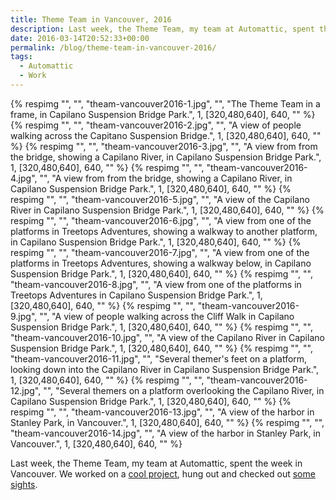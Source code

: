 ```yaml
---
title: Theme Team in Vancouver, 2016
description: Last week, the Theme Team, my team at Automattic, spent the week in Vancouver.
date: 2016-03-14T20:52:33+00:00
permalink: /blog/theme-team-in-vancouver-2016/
tags:
  - Automattic
  - Work
---
```


<div class="reel" role="region" aria-label="Theme Team in Vancouver 2016 image gallery" tabindex="0">
  {% respimg "", "", "theam-vancouver2016-1.jpg", "", "The Theme Team in a frame, in Capilano Suspension Bridge Park.", 1, [320,480,640], 640, "" %}
  {% respimg "", "", "theam-vancouver2016-2.jpg", "", "A view of people walking across the Capitano Suspension Bridge.", 1, [320,480,640], 640, "" %}
  {% respimg "", "", "theam-vancouver2016-3.jpg", "", "A view from from the bridge, showing a Capilano River, in Capilano Suspension Bridge Park.", 1, [320,480,640], 640, "" %}
  {% respimg "", "", "theam-vancouver2016-4.jpg", "", "A view from from the bridge, showing a Capilano River, in Capilano Suspension Bridge Park.", 1, [320,480,640], 640, "" %}
  {% respimg "", "", "theam-vancouver2016-5.jpg", "", "A view of the Capilano River in Capilano Suspension Bridge Park.", 1, [320,480,640], 640, "" %}
  {% respimg "", "", "theam-vancouver2016-6.jpg", "", "A view from one of the platforms in Treetops Adventures, showing a walkway to another platform, in Capilano Suspension Bridge Park.", 1, [320,480,640], 640, "" %}
  {% respimg "", "", "theam-vancouver2016-7.jpg", "", "A view from one of the platforms in Treetops Adventures, showing a walkway below, in Capilano Suspension Bridge Park.", 1, [320,480,640], 640, "" %}
  {% respimg "", "", "theam-vancouver2016-8.jpg", "", "A view from one of the platforms in Treetops Adventures in Capilano Suspension Bridge Park.", 1, [320,480,640], 640, "" %}
  {% respimg "", "", "theam-vancouver2016-9.jpg", "", "A view of people walking across the Cliff Walk in Capilano Suspension Bridge Park.", 1, [320,480,640], 640, "" %}
  {% respimg "", "", "theam-vancouver2016-10.jpg", "", "A view of the Capilano River in Capilano Suspension Bridge Park.", 1, [320,480,640], 640, "" %}
  {% respimg "", "", "theam-vancouver2016-11.jpg", "", "Several themer's feet on a platform, looking down into the Capilano River in Capilano Suspension Bridge Park.", 1, [320,480,640], 640, "" %}
  {% respimg "", "", "theam-vancouver2016-12.jpg", "", "Several themers on a platform overlooking the Capilano River, in Capilano Suspension Bridge Park.", 1, [320,480,640], 640, "" %}
  {% respimg "", "", "theam-vancouver2016-13.jpg", "", "A view of the harbor in Stanley Park, in Vancouver.", 1, [320,480,640], 640, "" %}
  {% respimg "", "", "theam-vancouver2016-14.jpg", "", "A view of the harbor in Stanley Park, in Vancouver.", 1, [320,480,640], 640, "" %}
</div>

Last week, the Theme Team, my team at Automattic, spent the week in Vancouver. We worked on a [cool project](https://github.com/Automattic/theme-components), hung out and checked out [some sights](https://www.capbridge.com).
